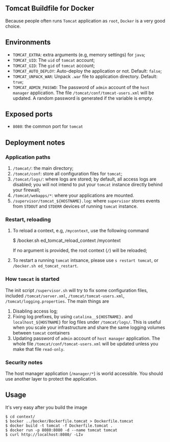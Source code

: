 ## Tomcat Buildfile for Docker

Because people often runs `Tomcat` application as `root`,
`Docker` is a very good choice.

## Environments

* `TOMCAT_EXTRA`: extra arguments (e.g, memory settings) for `java`;
* `TOMCAT_UID`: The `uid` of `tomcat` account;
* `TOMCAT_GID`: The `gid` of `tomcat` account;
* `TOMCAT_AUTO_DEPLOY`: Auto-deploy the application or not. Default: `false`;
* `TOMCAT_UNPACK_WAR`: Unpack `.war` file to application directory. Default: `true`;
* `TOMCAT_ADMIN_PASSWD`: The password of `admin` account of the
   `host manager` application. The file `/tomcat/conf/tomcat-users.xml`
   will be updated. A random password is generated if the variable is empty.

## Exposed ports

* `8080`: the common port for `tomcat`

## Deployment notes

### Application paths

1. `/tomcat/`: the main directory;
1. `/tomcat/conf`: store all configuration files for `tomcat`;
1. `/tomcat/logs/`: where logs are stored; by default, all access logs
    are disabled; you will not intend to put your `tomcat` instance
    directly behind your firewall;
1. `/tomcat/webapps/*`: where your applications are mounted.
1. `/supervisor/tomcat_${HOSTNAME}.log`: where `supervisor` stores
    events from `STDOUT` and `STDERR` devices of running `tomcat` instance.

### Restart, reloading

1. To reload a context, e.g, `/mycontext`, use the following command

      $ /bocker.sh ed_tomcat_reload_context /mycontext

   If no argument is provided, the root context (`/`) will be reloaded;
1. To restart a running `tomcat` intsance, please use `s restart tomcat`,
   or `/bocker.sh ed_tomcat_restart`.

### How `tomcat` is started

The init script `/supervisor.sh` will try to fix some configuration files,
included `/tomcat/server.xml`, `/tomcat/tomcat-users.xml`, `/tomcat/logging.properties`.
The main things are

1. Disabling access log;
1. Fixing log prefixes, by using `catalina__${HOSTNAME}.` and `localhost_${HOSTNAME}`
   for log files under `/tomcat/logs/`. This is useful when you scale your
   infrastructure and share the same logging volumes between `tomcat` containers
1. Updating password of `admin` account of `host manager` application.
   The whole file `/tomcat/conf/tomcat-users.xml` will be updated
   unless you make that file `read-only`.

### Security notes

The host manager application (`/manager/*`) is world accessible.
You should use another layer to protect the application.

## Usage

It's very easy after you build the image

    $ cd context/
    $ bocker ../bocker/Bockerfile.tomcat > Dockerfile.tomcat
    $ docker build -t tomcat -f Dockerfile.tomcat .
    $ docker run -p 8080:8080 -d --name tomcat tomcat
    $ curl http://localhost:8080/ -LIv
